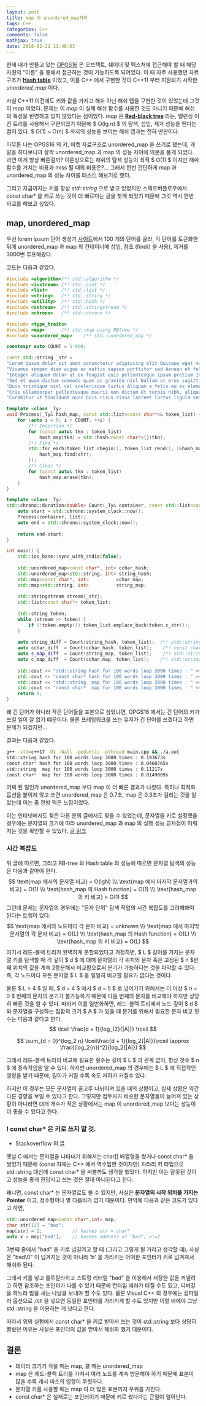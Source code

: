 ```yaml
---
layout: post
title: map 과 unordered_map차이
tags: C++
categories: C++
comments: false
mathjax: true
date: 2018-02-21 11:46:03
---
```



현재 내가 만들고 있는 [OPGS16](https://github.com/liliilli/OPGS16) 은 오브젝트, 쉐이더 및 텍스쳐에 접근해야 할 때 해당 자원의 "이름" 을 통해서 접근하는 것이 가능하도록 되어있다. 이 때 자주 사용했던 자료구조가 [**Hash table**](https://en.wikipedia.org/wiki/Hash_table) 이었고, 이를 C++ 에서 구현한 것이 C++11 부터 지원되기 시작한 *unordered_map* 이다.
<!-- more -->
사실 C++11 이전에도 키와 값을 가지고 해쉬 아닌 해쉬 맵을 구현한 것이 있었는데 그것이 *map* 이었다. 문제는 이 *map* 이 실제 해쉬 함수를 사용한 것도 아니기 때문에 해쉬의 특성을 반영하고 있지 않았다는 점이었다. *map* 은 [**Red-black tree**](https://en.wikipedia.org/wiki/Red%E2%80%93black_tree) 라는, 밸런싱 이진 트리를 사용해서 구현되었기 때문에 $ O(lg n) $ 의 탐색, 삽입, 제거 성능을 띈다는 점이 있다. $ O(1) ~ O(n) $ 까지의 성능을 보이는 해쉬 맵과는 전혀 딴판이다.

아무튼 나는 OPGS16 의 키, 버켓 자료구조로 unordered_map 을 쓰기로 했는데, 개발을 하다보니까 살짝 unordered_map 과 map 의 성능 차이에 의문을 품게 되었다. 과연 이게 항상 빠른걸까? 이론상으로는 해쉬의 탐색 성능이 최적 $ O(1) $ 이지만 해쉬 함수를 거치는 비용과 miss 될 때의 비용은?... 그래서 한번 간단하게 map 과 unordered_map 의 성능 차이를 테스트 해보기로 했다.

그리고 지금까지는 키를 항상 *std::string* 으로 받고 있었지만 스택오버플로우에서 const char* 을 키로 쓰는 것이 더 빠르다는 글을 찾게 되었기 때문에 그것 역시 한번 비교를 해보고 싶었다. 

## map, unordered_map

우선 lorem ipsum 단어 생성기 [사이트](https://www.lipsum.com/)에서 100 개의 단어를 골라, 각 단어를 토큰화한 뒤에 unordered_map 과 map 의 컨테이너에 삽입, 참조 (find() 을 사용), 제거를 3000번 루프해봤다.

코드는 다음과 같았다.

``` c++
#include <algorithm>/*! std::algorithm */
#include <iostream> /*! std::cout */
#include <list>     /*! std::list */
#include <string>   /*! std::string */
#include <utility>  /*! std::hash */
#include <sstream>  /*! std::stringstream */
#include <chrono>   /*! std::chrono */

#include <type_traits>
#include <map>      /*! std::map using RBtree */
#include <unordered_map>    /*! std::unordered_map */

constexpr auto COUNT = 5'000;

const std::string _str = 
"Lorem ipsum dolor sit amet consectetur adipiscing elit Quisque eget vulputate diam Maecenas sit amet nulla a lectus aliquet facilisis at eget augue Praesent a arcu a quam porta convallis nec sed elit\n"
"Vivamus semper diam augue ac mattis sapien porttitor sed Aenean et felis mattis augue porta venenatis Duis fermentum volutpat urna at mattis lectus faucibus pellentesque Cras mollis condimentum turpis id elementum\n"
"Integer aliquam dolor at ex feugiat quis pellentesque ipsum pretium Integer venenatis felis id dui euismod in convallis ante sollicitudin Morbi nunc libero iaculis sit amet orci at aliquet sagittis dui\n"
"Sed et quam dictum commodo quam ac gravida nisl Nullam ut eros sagittis pharetra tortor vitae elementum tellus Duis eu tristique augue in laoreet justo Integer hendrerit massa at ligula tempor placerat\n"
"Duis tristique nisl vel scelerisque luctus Aliquam a felis eu ex elementum efficitur Quisque accumsan velit sit amet dignissim ultricies Phasellus turpis eros tincidunt ac velit eu rutrum feugiat sapien\n"
"Cras ullamcorper pellentesque mauris non dictum Ut turpis nibh, aliquam in consectetur vitae congue in odio Integer lacinia lorem id tortor convallis id euismod metus sodales Phasellus at malesuada nunc\n"
"Curabitur ut tincidunt nunc Duis risus risus laoreet luctus ligula sed tincidunt lacinia";

template <class _Ty>
void Process(_Ty& hash_map, const std::list<const char*>& token_list) {
    for (auto i = 0; i < COUNT; ++i) {
        /*! Insertion */
        for (const auto& tkn : token_list)  
            hash_map[tkn] = std::hash<const char*>{}(tkn);
        /*! Find */
        std::for_each(token_list.rbegin(), token_list.rend(), [&hash_map](const auto& str) {
            hash_map.find(str);
        });
        /*! Clear */
        for (const auto& tkn : token_list)
            hash_map.erase(tkn);
    }
}

template <class _Ty>
std::chrono::duration<double> Count(_Ty& container, const std::list<const char*>& list) {
    auto start = std::chrono::system_clock::now();
    Process(container, list);
    auto end = std::chrono::system_clock::now();
    
    return end-start;
}

int main() {
    std::ios_base::sync_with_stdio(false);
    
    std::unordered_map<const char*, int> cchar_hash;
    std::unordered_map<std::string, int> string_hash;
    std::map<const char*, int>          cchar_map;
    std::map<std::string, int>          string_map;
    
    std::stringstream stream{_str};
    std::list<const char*> token_list;
    
    std::string token;
    while (stream >> token) {
        if (!token.empty()) token_list.emplace_back(token.c_str());
    }
    
    auto string_diff = Count(string_hash, token_list);  /*! std::string hash */
    auto cchar_diff  = Count(cchar_hash, token_list);    /*! const char* hash */
    auto s_map_diff  = Count(string_map, token_list);    /*! std::string map */
    auto c_map_diff  = Count(cchar_map, token_list);    /*! std::string map */
    
    std::cout << "std::string hash for 100 words loop 3000 times : " << string_diff.count() << "s\n";
    std::cout << "const char* hash for 100 words loop 3000 times : " << cchar_diff.count() << "s\n";
    std::cout << "std::string  map for 100 words loop 3000 times : " << s_map_diff.count() << "s\n";
    std::cout << "const char*  map for 100 words loop 3000 times : " << c_map_diff.count() << "s\n";
    return 0;
}
```

왜 긴 단어가 아니라 작은 단어들을 표본으로 삼았냐면, OPGS16 에서는 긴 단어의 키가 쓰일 일이 잘 없기 떄문이다. 물론 프레임워크를 쓰는 유저가 긴 단어를 쓰겠다고 하면 문제가 되겠지만...

결과는 다음과 같았다.

``` bash
g++ -std=c++17 -O1 -Wall -pedantic -pthread main.cpp && ./a.out
std::string hash for 100 words loop 3000 times : 0.193673s
const char* hash for 100 words loop 3000 times : 0.0460765s
std::string  map for 100 words loop 3000 times : 0.11217s
const char*  map for 100 words loop 3000 times : 0.0149009s
```

어찌 된 일인가 unordered_map 보다 map 이 더 빠른 결과가 나왔다. 특히나 최적화 옵션을 붙이지 않고 쓰면 unordered_map 은 0.7초, map 은 0.3초가 걸리는 것을 알았는데 이는 좀 한방 먹은 느낌이었다. 

이는 인터넷에서도 찾은 다른 분의 글에서도 찾을 수 있었는데, 문자열을 키로 설정했을 경우에는 문자열의 크기에 따라 unordered_map 과 map 의 실행 성능 교차점이 미뤄지는 것을 확인할 수 있었다. [글 링크](http://veblush.blogspot.kr/2012/10/map-vs-unorderedmap-for-string-key.html)

### 시간 복잡도

위 글에 따르면, 그리고 RB-tree 와 Hash table 의 성능에 따르면 문자열 탐색의 성능은 다음과 같아야 한다.
$$
\text{map 에서의 문자열 비교} = O(lgN) \\\
\text{map 에서 마지막 문자열과의 비교} = O(1) \\\
\text{hash_map 의 Hash function} = O(1) \\\
\text{hash_map 의 키 비교} = O(1)
$$
그런데 문제는 문자열의 경우에는 "문자 단위" 탐색 작업의 시간 복잡도를 고려해봐야 된다는 트랩이 있다.
$$
\text{map 에서의 노드마다 각 문자 비교} = unknown \\\
\text{map 에서 마지막 문자열의 각 문자 비교} = O(L) \\\
\text{hash_map 의 Hash function} = O(L) \\\
\text{hash_map 의 키 비교} = O(L)
$$
여기서 레드-블랙 트리가 완벽하게 분할되었다고 가정하면, $ L $ 길이를 가지는 문자열 키를 탐색할 때 각 깊이 $ d $ 에 대해 문자열의 각 위치의 문자 혹은 고정된 $ n $번째 위치의 값을 계속 2등분해서 비교함으로써 분기가 가능하다는 것을 파악할 수 있다. 즉, 각 노드마다 모든 문자열 $ L $ 을 일일히 비교할 필요가 없다는 것이다.

물론 $ L = 4 $ 일 때, $ d = 4 $ 에서 $ d = 5 $ 로 넘어가기 위해서는 더 이상 $ n = 0 $ 번째의 문자의 분기가 불가능하기 때문에 다음 번째의 문자를 비교해야 하지만 상당히 빠른 것을 알 수 있다. 따라서 이를 일반화하면, 레드-블랙 트리에서 노드 깊이 $ d $ 와 문자열을 구성하는 집합의 크기 $ A $ 가 있을 때 분기를 위해서 필요한 문자 비교 횟수는 다음과 같다고 한다.
$$
\lceil \frac{d + 1}{log_{2}{|A|}} \rceil
$$

$$
\sum_{d = 0}^{log_2 n} \lceil\frac{d + 1}{log_2{|A|}}\rceil \approx 
\frac{(log_2{n})^2}{log_2{|A|}}
$$



그래서 레드-블랙 트리의 비교에 필요한 횟수는 길이 $ L $ 과 관계 없이, 항상 갯수 $ n $ 에 종속적임을 알 수 있다. 하지만 unordered_map 의 경우에는 $ L $ 에 직접적인 영향을 받기 때문에, 길이가 커질 수록 속도 저하가 커질수 있다.

하지만 이 경우는 모든 문자열이 골고루 나뉘어져 있을 때의 상황이고, 실제 상황은 약간 다른 경향을 보일 수 있다고 한다. 그렇지만 접두사가 비슷한 문자열들이 늘어져 있는 상황이 아니라면 대개 개수가 작은 상황에서는 map 이 unordered_map 보다는 성능이 더 좋을 수 있다고 한다.

### ! const char* 은 키로 쓰지 말 것.

* Stackoverflow 의 [글](https://stackoverflow.com/questions/41197296/does-c-string-hashing-hash-the-string-or-the-memory-address)

옛날 C 에서는 문자열을 나타내기 위해서는 char[] 배열형을 썼거나 const char* 을 썼었기 때문에 (const 자체는 C++ 에서 역수입한 것이지만) 차라리 키 타입으로 std::string 대신에 const char* 을 써볼까도 생각을 했었다. 하지만 이는 잘못된 것이고 성능을 좋게 한답시고 쓰는 것은 절대 아니된다고 한다.

왜냐면, const char* 는 문자열로도 쓸 수 있지만, 사실은 **문자열의 시작 위치를 가지는 Pointer** 이고, 정수형이나 별 다를바가 없기 때문이다. 만약에 다음과 같은 코드가 있다고 하면,

``` c++
std::unordered_map<const char*,int> map;
char str[11] = "bad";
map[str] = 2;           // hashes str = char*
auto x = map["bad"];    // hashes address of "bad"; x!=2
```

3번째 줄에서 "bad" 을 키로 넘길려고 할 때 (그리고 그렇게 될 거라고 생각할 때), 사실은 "bad\0" 이 넘겨지는 것이 아니라 'b' 을 가리키는 어떠한 포인터가 키로 넘겨져서 해쉬화 된다.

그래서 키를 넣고 룰루랄라하고 스트링 리터럴 "bad" 을 이용해서 저장한 값을 꺼낼려고 하면 참조하는 포인터가 다를 수 있기 때문에 런타임 에러가 터질 수도 있고, 디버깅을 하느라 밤을 새는 나날을 보내야 할 수도 있다. 물론 Visual C++ 의 경우에는 컴파일러 옵션으로 `/GF` 을 넣으면 동일한 포인터를 가리키게 할 수도 있지만 이럴 바에야 그냥 std::string 을 이용하는 게 낫다고 한다.

따라서 위의 실험에서 const char* 을 키로 받아서 쓰는 것이 std::string 보다 상당히 빨랐던 이유는 사실은 포인터의 값을 받아서 해쉬화 했기 때문이다.

## 결론

* 데이터 크기가 작을 때는 map, 클 때는 unordered_map
* map 은 레드-블랙 트리를 가져서 여러 노드를 계속 방문해야 하기 때문에 표본이 많을 수록 캐시 미스의 영향이 뚜렷하다.
* 문자열 키를 사용할 때는 map 이 더 많은 표본까지 우위를 가진다.
* const char* 은 실제로는 포인터이기 때문에 키로 썼다가는 큰일이 일어난다.